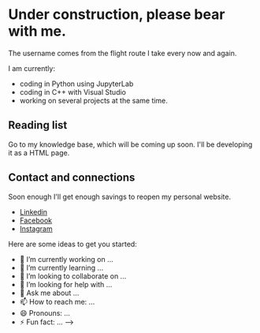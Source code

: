 
# Under construction, please bear with me.

The username comes from the flight route I take every now and again.

I am currently:

- coding in Python using JupyterLab
- coding in C++ with Visual Studio
- working on several projects at the same time.


## Reading list
Go to my knowledge base, which will be coming up soon. I'll be developing it as a HTML page.


## Contact and connections
Soon enough I'll get enough savings to reopen my personal website.


- [Linkedin](https://www.linkedin.com/in/markdbrezina/)
- [Facebook](https://www.facebook.com/markbbrezina)
- [Instagram](https://www.instagram.com/markbrezina95/)

Here are some ideas to get you started:

- 🔭 I’m currently working on ...
- 🌱 I’m currently learning ...
- 👯 I’m looking to collaborate on ...
- 🤔 I’m looking for help with ...
- 💬 Ask me about ...
- 📫 How to reach me: ...
- 😄 Pronouns: ...
- ⚡ Fun fact: ...
-->
